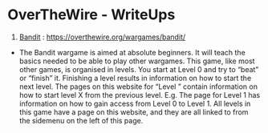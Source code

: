 # OverTheWire - WriteUps

1) [Bandit](Bandit) : https://overthewire.org/wargames/bandit/
  - The Bandit wargame is aimed at absolute beginners. It will teach the basics needed to be able to play other wargames. 
  This game, like most other games, is organised in levels. You start at Level 0 and try to “beat” or “finish” it. Finishing a level results in information on how to start the next level. The pages on this website for “Level <X>” contain information on how to start level X from the previous level. E.g. The page for Level 1 has information on how to gain access from Level 0 to Level 1. All levels in this game have a page on this website, and they are all linked to from the sidemenu on the left of this page.
